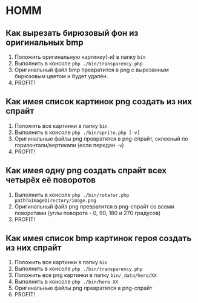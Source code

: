 # HOMM

## Как вырезать бирюзовый фон из оригинальных bmp

1. Положить оригинальную картинку(-и) в папку `bin`
2. Выполнить в консоле `php ./bin/transparency.php`
3. Оригинальный файл bmp превратится в png с вырезанным бирюзовым цветом и будет удалён.
4. PROFIT!

## Как имея список картинок png создать из них спрайт

1. Положить все картинки в папку `bin`
2. Выполнить в консоле `php ./bin/sprite.php [-v]`
3. Оригинальные файлы png превратятся в png-спрайт, склееный по горизонтали/вертикали (если передан `-v`)
4. PROFIT!

## Как имея одну png создать спрайт всех четырёх её поворотов

1. Выполнить в консоле `php ./bin/rotator.php pathToImageDirectory/image.png`
2. Оригинальный файл png превратится в png-спрайт со всеми поворотами (углы поворота - 0, 90, 180 и 270 градусов)
3. PROFIT!


## Как имея список bmp картинок героя создать из них спрайт

1. Положить все картинки в папку `bin`
2. Выполнить в консоле `php ./bin/transparency.php`
3. Положить все png картинки в папку `bin/_data/hero/XX`
4. Выполнить в консоле `php ./bin/hero XX`
5. Оригинальные файлы png превратятся в png-спрайт
6. PROFIT!
